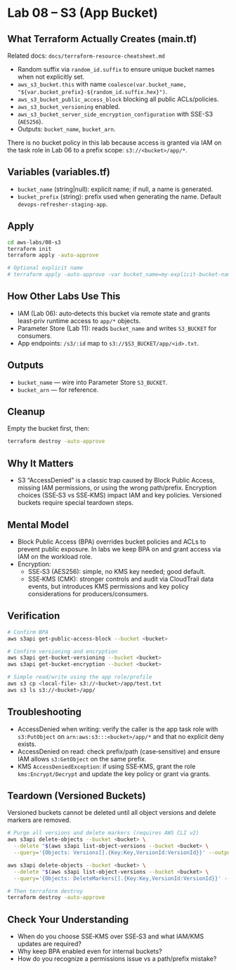 # Lab 08 – S3 (App Bucket)

## What Terraform Actually Creates (main.tf)

Related docs: `docs/terraform-resource-cheatsheet.md`

- Random suffix via `random_id.suffix` to ensure unique bucket names when not explicitly set.
- `aws_s3_bucket.this` with name `coalesce(var.bucket_name, "${var.bucket_prefix}-${random_id.suffix.hex}")`.
- `aws_s3_bucket_public_access_block` blocking all public ACLs/policies.
- `aws_s3_bucket_versioning` enabled.
- `aws_s3_bucket_server_side_encryption_configuration` with SSE-S3 (`AES256`).
- Outputs: `bucket_name`, `bucket_arn`.

There is no bucket policy in this lab because access is granted via IAM on the task role in Lab 06 to a prefix scope: `s3://<bucket>/app/*`.

## Variables (variables.tf)

- `bucket_name` (string|null): explicit name; if null, a name is generated.
- `bucket_prefix` (string): prefix used when generating the name. Default `devops-refresher-staging-app`.

## Apply

```bash
cd aws-labs/08-s3
terraform init
terraform apply -auto-approve

# Optional explicit name
# terraform apply -auto-approve -var bucket_name=my-explicit-bucket-name
```

## How Other Labs Use This

- IAM (Lab 06): auto‑detects this bucket via remote state and grants least‑priv runtime access to `app/*` objects.
- Parameter Store (Lab 11): reads `bucket_name` and writes `S3_BUCKET` for consumers.
- App endpoints: `/s3/:id` map to `s3://$S3_BUCKET/app/<id>.txt`.

## Outputs

- `bucket_name` — wire into Parameter Store `S3_BUCKET`.
- `bucket_arn` — for reference.

## Cleanup

Empty the bucket first, then:

```bash
terraform destroy -auto-approve
```

## Why It Matters

- S3 “AccessDenied” is a classic trap caused by Block Public Access, missing IAM permissions, or using the wrong path/prefix. Encryption choices (SSE‑S3 vs SSE‑KMS) impact IAM and key policies. Versioned buckets require special teardown steps.

## Mental Model

- Block Public Access (BPA) overrides bucket policies and ACLs to prevent public exposure. In labs we keep BPA on and grant access via IAM on the workload role.
- Encryption:
  - SSE‑S3 (AES256): simple, no KMS key needed; good default.
  - SSE‑KMS (CMK): stronger controls and audit via CloudTrail data events, but introduces KMS permissions and key policy considerations for producers/consumers.

## Verification

```bash
# Confirm BPA
aws s3api get-public-access-block --bucket <bucket>

# Confirm versioning and encryption
aws s3api get-bucket-versioning --bucket <bucket>
aws s3api get-bucket-encryption --bucket <bucket>

# Simple read/write using the app role/profile
aws s3 cp <local-file> s3://<bucket>/app/test.txt
aws s3 ls s3://<bucket>/app/
```

## Troubleshooting

- AccessDenied when writing: verify the caller is the app task role with `s3:PutObject` on `arn:aws:s3:::<bucket>/app/*` and that no explicit deny exists.
- AccessDenied on read: check prefix/path (case‑sensitive) and ensure IAM allows `s3:GetObject` on the same prefix.
- KMS `AccessDeniedException`: if using SSE‑KMS, grant the role `kms:Encrypt/Decrypt` and update the key policy or grant via grants.

## Teardown (Versioned Buckets)

Versioned buckets cannot be deleted until all object versions and delete markers are removed.

```bash
# Purge all versions and delete markers (requires AWS CLI v2)
aws s3api delete-objects --bucket <bucket> \
  --delete "$(aws s3api list-object-versions --bucket <bucket> \
  --query='{Objects: Versions[].{Key:Key,VersionId:VersionId}}' --output json)" || true

aws s3api delete-objects --bucket <bucket> \
  --delete "$(aws s3api list-object-versions --bucket <bucket> \
  --query='{Objects: DeleteMarkers[].{Key:Key,VersionId:VersionId}}' --output json)" || true

# Then terraform destroy
terraform destroy -auto-approve
```

## Check Your Understanding

- When do you choose SSE‑KMS over SSE‑S3 and what IAM/KMS updates are required?
- Why keep BPA enabled even for internal buckets?
- How do you recognize a permissions issue vs a path/prefix mistake?
